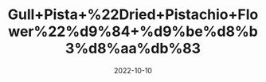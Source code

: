 ---
title: 'Gull+Pista+%22Dried+Pistachio+Flower%22%d9%84+%d9%be%d8%b3%d8%aa%db%83'
date: '2022-10-10' 
metatag: '' 
inventory: '0' 
draft: false 
# meta description 
shortDescripton: 'Both+have+antioxidant+and+anti-inflammatory+traits.+They+can+lower+your+chances+for+cardiovascular+disease.%ef%bf%bd'
description: 'Herb'
longdescription: ''
featured: True
# product Price
price: '40.0'
# Product Short Description
shortDescription: 'Both+have+antioxidant+and+anti-inflammatory+traits.+They+can+lower+your+chances+for+cardiovascular+disease.%ef%bf%bd'
productID: 'FEDB22D4-962C-ED11-9968-005056B3A416'
type: 'products'
category: 'Herb' 
thumnailproduct: 'https://eraconnect.blob.core.windows.net/product-images/aminsaddiquidawakhana/FEDB22D4-962C-ED11-9968-005056B3A416.webp' 
images:
  - image: 'https://eraconnect.blob.core.windows.net/product-images/aminsaddiquidawakhana/FEDB22D4-962C-ED11-9968-005056B3A416.webp'  
Variants:
---